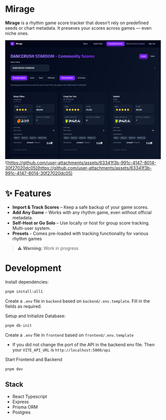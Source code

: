 # Mirage

**Mirage** is a rhythm game score tracker that doesn’t rely on predefined seeds or chart metadata. It preseves your scores across games — even niche ones.

![docs/readme-assets/mirage-1.png](docs/readme-assets/mirage-1.png)
![https://github.com/user-attachments/assets/63341f3b-991c-4147-8014-30f27020dc05](https://github.com/user-attachments/assets/63341f3b-991c-4147-8014-30f27020dc05)

# ✨ Features
- **Import & Track Scores** – Keep a safe backup of your game scores.
- **Add Any Game** – Works with any rhythm game, even without official metadata.
- **Self-Host or Go Solo** – Use locally or host for group score tracking. Multi-user system.
- **Presets** - Comes pre-loaded with tracking functionality for various rhythm games

> ⚠️ **Warning:** Work in progress

# Development
Install dependencies:
```bash
pnpm install:all1
```

Create a `.env` file in `backend` based on `backend/.env.template`. Fill in the fields as required.

Setup and Initialize Database:
```bash
pnpm db-init
```

Create a `.env` file in `frontend` based on `frontend/.env.template`
- If you did not change the port of the API in the backend env file. Then your `VITE_API_URL` is `http://localhost:5000/api`

Start Frontend and Backend
```bash
pnpm dev
```

## Stack
- React Typescript
- Express
- Prisma ORM
- Postgres
